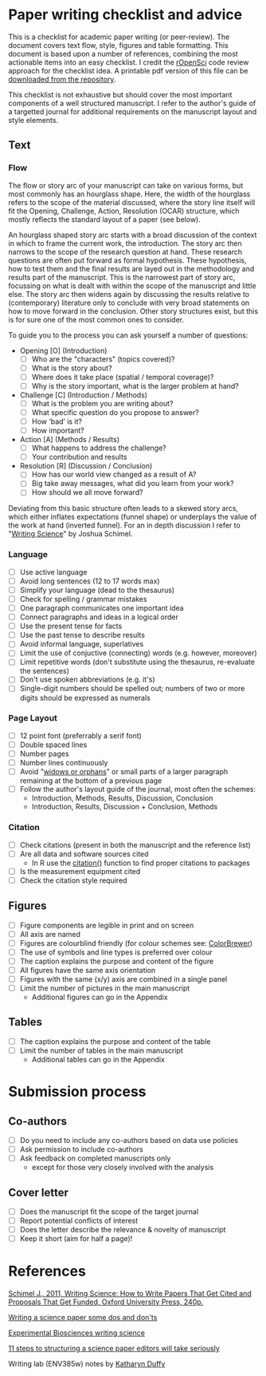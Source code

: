 # Paper writing checklist and advice

This is a checklist for academic paper writing (or peer-review). The document covers text flow, style, figures and table formatting. This document is based upon a number of references, combining the most actionable items into an easy checklist. I credit the [rOpenSci](https://ropensci.org/) code review approach for the checklist idea. A printable pdf version of this file can be [downloaded from the repository](https://github.com/khufkens/paper_writing_checklist/raw/master/paper_writing_checklist.pdf).

This checklist is not exhaustive but should cover the most important components of a well structured manuscript. I refer to the author's guide of a targetted journal for additional requirements on the manuscript layout and style elements.

## Text

### Flow

The flow or story arc of your manuscript can take on various forms, but most commonly has an hourglass shape. Here, the width of the hourglass refers to the scope of the material discussed, where the story line itself will fit the Opening, Challenge, Action, Resolution (OCAR) structure, which mostly reflects the standard layout of a paper (see below).

An hourglass shaped story arc starts with a broad discussion of the context in which to frame the current work, the introduction. The story arc then narrows to the scope of the research question at hand. These research questions are often put forward as formal hypothesis. These hypothesis, how to test them and the final results are layed out in the methodology and results part of the manuscript. This is the narrowest part of story arc, focussing on what is dealt with within the scope of the manuscript and little else. The story arc then widens again by discussing the results relative to (contemporary) literature only to conclude with very broad statements on how to move forward in the conclusion. Other story structures exist, but this is for sure one of the most common ones to consider.

To guide you to the process you can ask yourself a number of questions:

- Opening [O] \(Introduction)
	- [ ] Who are the "characters" (topics covered)?
	- [ ] What is the story about?
	- [ ] Where does it take place (spatial / temporal coverage)?
	- [ ] Why is the story important, what is the larger problem at hand?              

- Challenge [C] \(Introduction / Methods)
	- [ ] What is the problem you are writing about?
	- [ ] What specific question do you propose to answer?
	- [ ] How ‘bad’ is it?
	- [ ] How important?

- Action [A] \(Methods / Results)
	- [ ] What happens to address the challenge? 
	- [ ] Your contribution and results

- Resolution [R] \(Discussion / Conclusion)
	- [ ] How has our world view changed as a result of A? 
	- [ ] Big take away messages, what did you learn from your work?
	- [ ] How should we all move forward?

Deviating from this basic structure often leads to a skewed story arcs, which either inflates expectations (funnel shape) or underplays the value of the work at hand (inverted funnel). For an in depth discussion I refer to "[Writing Science](https://global.oup.com/academic/product/writing-science-9780199760237?cc=us&lang=en&)" by Joshua Schimel.

### Language

- [ ] Use active language
- [ ] Avoid long sentences (12 to 17 words max)
- [ ] Simplify your language (dead to the thesaurus)
- [ ] Check for spelling / grammar mistakes
- [ ] One paragraph communicates one important idea
- [ ] Connect paragraphs and ideas in a logical order
- [ ] Use the present tense for facts
- [ ] Use the past tense to describe results
- [ ] Avoid informal language, superlatives
- [ ] Limit the use of conjuctive (connecting) words (e.g. however, moreover)
- [ ] Limit repetitive words (don't substitute using the thesaurus, re-evaluate the sentences)
- [ ] Don't use spoken abbreviations (e.g. it's)
- [ ] Single-digit numbers should be spelled out; numbers of two or more digits should be expressed as numerals

### Page Layout

- [ ] 12 point font (preferrably a serif font)
- [ ] Double spaced lines
- [ ] Number pages
- [ ] Number lines continuously
- [ ] Avoid "[widows or orphans](https://en.wikipedia.org/wiki/Widow_(typesetting))" or small parts of a larger paragraph remaining at the bottom of a previous page
- [ ] Follow the author's layout guide of the journal, most often the schemes:
	- Introduction, Methods, Results, Discussion, Conclusion
	- Introduction, Results, Discussion + Conclusion, Methods

### Citation

- [ ] Check citations (present in both the manuscript and the reference list)
- [ ] Are all data and software sources cited
	- In R use the [citation()](https://www.rdocumentation.org/packages/utils/versions/3.5.1/topics/citation) function to find proper citations to packages
- [ ] Is the measurement equipment cited
- [ ] Check the citation style required

## Figures

- [ ] Figure components are legible in print and on screen
- [ ] All axis are named
- [ ] Figures are colourblind friendly (for colour schemes see: [ColorBrewer](http://colorbrewer2.org/)) 
- [ ] The use of symbols and line types is preferred over colour
- [ ] The caption explains the purpose and content of the figure
- [ ] All figures have the same axis orientation
- [ ] Figures with the same (x/y) axis are combined in a single panel
- [ ] Limit the number of pictures in the main manuscript
	- Additional figures can go in the Appendix

## Tables

- [ ] The caption explains the purpose and content of the table
- [ ] Limit the number of tables in the main manuscript
	- Additional tables can go in the Appendix

# Submission process

## Co-authors 

- [ ] Do you need to include any co-authors based on data use policies
- [ ] Ask permission to include co-authors
- [ ] Ask feedback on completed manuscripts only
	- except for those very closely involved with the analysis 

## Cover letter

- [ ] Does the manuscript fit the scope of the target journal
- [ ] Report potential conflicts of interest
- [ ] Does the letter describe the relevance & novelty of manuscript
- [ ] Keep it short (aim for half a page)!

# References

[Schimel J., 2011, Writing Science: How to Write Papers That Get Cited and Proposals That Get Funded, Oxford University Press, 240p.](https://global.oup.com/academic/product/writing-science-9780199760237?cc=us&lang=en&)

[Writing a science paper some dos and don'ts](https://www.elsevier.com/connect/writing-a-science-paper-some-dos-and-donts)

[Experimental Biosciences writing science](http://www.ruf.rice.edu/~bioslabs/tools/report/reportform.html)

[11 steps to structuring a science paper editors will take seriously](https://www.elsevier.com/connect/11-steps-to-structuring-a-science-paper-editors-will-take-seriously)

Writing lab (ENV385w) notes by [Katharyn Duffy](https://github.com/katharynduffy)
